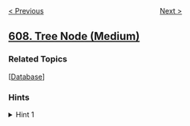 <!--|This file generated by command(leetcode description); DO NOT EDIT.    |-->
<!--+----------------------------------------------------------------------+-->
<!--|@author    openset <openset.wang@gmail.com>                           |-->
<!--|@link      https://github.com/openset                                 |-->
<!--|@home      https://github.com/openset/leetcode                        |-->
<!--+----------------------------------------------------------------------+-->

[< Previous](../sales-person "Sales Person")
　　　　　　　　　　　　　　　　
[Next >](../find-duplicate-file-in-system "Find Duplicate File in System")

## [608. Tree Node (Medium)](https://leetcode.com/problems/tree-node "树节点")



### Related Topics
  [[Database](../../tag/database/README.md)]

### Hints
<details>
<summary>Hint 1</summary>
You can judge the node type by querying whether the node's id shows up in p_id column and whether the node's p_id is null.
</details>
